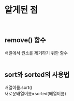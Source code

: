 # 알게된 점  
<br/>

## remove() 함수  
배열에서 원소를 제거하기 위한 함수  
<br/>

## sort와 sorted의 사용법  
배열이름.sort()   
새로운배열이름=sorted(배열이름)
